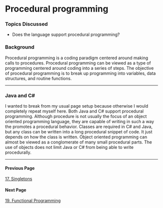 # Procedural programming
### Topics Discussed
* Does the language support procedural programming?

### Background
Procedural programming is a coding paradigm centered around making calls to procedures. Procedural programming can be viewed as a type of programming centered around coding into a series of steps. The objective of procedural programming is to break up programming into variables, data structures, and routine functions.

---

### Java and C#

I wanted to break from my usual page setup because otherwise I would completely repeat myself here. Both Java and C# support procedural programming. Although procedure is not usually the focus of an object oriented programming language, they are capable of writing in such a way the promotes a procedural behavior. Classes are required in C# and Java, but any class can be written into a  long procedural snippet of code. It just depends on how the class is written. Object oriented programming can almost be viewed as a conglomerate of many small procedural parts. The use of objects does not limit Java or C# from being able to write procedurally.

---
#### Previous Page
[17. Singletons](17Singleton.md)

#### Next Page
[19. Functional Programming](19FunctionalProgramming.md)
